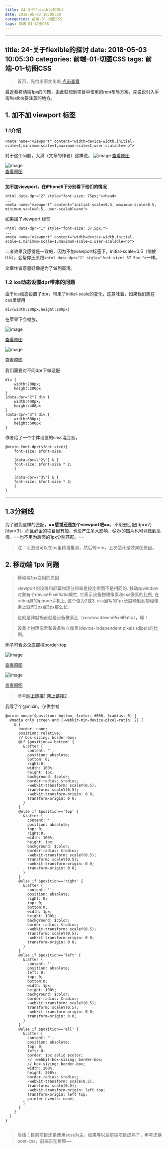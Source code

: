 ```yaml
---
title: 24-关于flexible的探讨
date: 2018-05-03 10:05:30
categories: 前端-01-切图CSS
tags: 前端-01-切图CSS
---
```

---
title: 24-关于flexible的探讨
date: 2018-05-03 10:05:30
categories: 前端-01-切图CSS
tags: 前端-01-切图CSS
---
> 首页，先给出原文出处,[点击查看](https://www.w3cplus.com/mobile/lib-flexible-for-html5-layout.html)

最近看移动端1px的问题，由此联想到项目中使用的rem布局方案，先说说引入手淘flexible要注意的地方。

## 1. 加不加 viewport 标签

### 1.1介绍
```
<meta name="viewport" content="width=device-width,initial-scale=1,minimum-scale=1,maximum-scale=1,user-scalable=no">
```
对于这个问题，大漠（文章的作者）这样说，
![image](https://sfault-image.b0.upaiyun.com/315/921/3159212972-5a0bf1b53a302)
[查看原图](https://sfault-image.b0.upaiyun.com/315/921/3159212972-5a0bf1b53a302)

![image](https://sfault-image.b0.upaiyun.com/343/812/3438120248-5a0bf20a3976e)  
[查看原图](https://sfault-image.b0.upaiyun.com/343/812/3438120248-5a0bf20a3976e)


---

**加不加viewport，在iPhone6下分别看下他们的情况**

```
<html data-dpr="2" style="font-size: 75px;"><head>
...
<meta name="viewport" content="initial-scale=0.5, maximum-scale=0.5, minimum-scale=0.5, user-scalable=no">
```

如果加了viewport 标签

```
<html data-dpr="1" style="font-size: 37.5px;">
...
<meta name="viewport" content="width=device-width,initial-scale=1,minimum-scale=1,maximum-scale=1,user-scalable=no">
```

二者效果我感觉是一致的，因为不加viewport标签下，initial-scale=0.5（缩放0.5），会帮你还原跟`<html data-dpr="1" style="font-size: 37.5px;">`一样。

文章作者意思好像是为了做到高清。

### 1.2 ios动态设置dpr带来的问题

由于ios动态设置了dpr，带来了initial-scale的变化，这意味着，如果我们想在css里使用
```
div{width:200px;height:200px}
```
在苹果下会缩放，

![image](https://note.youdao.com/yws/api/personal/file/9A6144377A344070891DCCD33E58F0FE?method=download&shareKey=524aef53df20da4f5205d72e18ad0dce)

[查看原图](https://note.youdao.com/yws/api/personal/file/9A6144377A344070891DCCD33E58F0FE?method=download&shareKey=524aef53df20da4f5205d72e18ad0dce)

![image](https://note.youdao.com/yws/api/personal/file/FBE90B463E0C4E6FA14BEA8058C0FB44?method=download&shareKey=e5483dad08878615f35c4228b79ab6d5)

[查看原图](https://note.youdao.com/yws/api/personal/file/FBE90B463E0C4E6FA14BEA8058C0FB44?method=download&shareKey=e5483dad08878615f35c4228b79ab6d5)

我们需要对不同dpr下做适配

```
div { 
    width:200px;
    height:200px
} 
[data-dpr="2"] div { 
    width:400px;
    height:400px
} 
[data-dpr="3"] div { 
    width:600px;
    height:600px
}
```
作者给了一个字体设置的sass混合宏，

```
@mixin font-dpr($font-size){
    font-size: $font-size;
    
    [data-dpr=\"2\"] & {
    font-size: $font-size * 2;
    }
    
    [data-dpr=\"3\"] & {
    font-size: $font-size * 3;
    }
}
```


---

## 1.3分割线

为了避免这样的匹配，**==感觉还是加个viewport吧==**，不用去匹配[dpr=2][dpr=3]，而且必企的项目里有加，也没产生多大影响，@2x的图片也可以做到高清。==也不用为后面的1px分别匹配。==

> 注：切图也可以在ps里精准量测，然后转rem，上次估计是效果图原因。

## 2. 移动端 1px 问题

> 移动端1px变粗的原因
> 
> viewport的设置和屏幕物理分辨率是按比例而不是相同的. 移动端window对象有个devicePixelRatio属性, 它表示设备物理像素和css像素的比例, 在retina屏的iphone手机上, 这个值为2或3, css里写的1px长度映射到物理像素上就有2px或3px那么长.
> 
> 也就是罪魁祸首就是设备像素比（window.devicePixelRatio），即：
> 
> 设备上物理像素和设备独立像素(device-independent pixels (dips))的比例。

例子可看必企底部栏border-top

![image](https://sfault-image.b0.upaiyun.com/197/317/197317187-5a1791b0935fc)

[查看原图](https://sfault-image.b0.upaiyun.com/197/317/197317187-5a1791b0935fc)

![image](https://note.youdao.com/yws/api/personal/file/A2C6B885732D412A8CD0806423F9479F?method=download&shareKey=b8d7231c12f62e781ddb654d855bfa2c)

[查看原图](https://note.youdao.com/yws/api/personal/file/A2C6B885732D412A8CD0806423F9479F?method=download&shareKey=b8d7231c12f62e781ddb654d855bfa2c)

> 参考[网上链接1](http://www.jianshu.com/p/7e63f5a32636) [网上链接2](https://github.com/Mmzer/think/issues/3#onepx)

我写了个@mixin，仅供参考

```
@mixin onepx($position: bottom, $color: #666, $radius: 0) {
  @media only screen and (-webkit-min-device-pixel-ratio: 2) {
    & {
      border: none;
      position: relative;
      // box-sizing: border-box;
      @if $position=='bottom' {
        &:after {
          content: '';
          position: absolute;
          bottom: 0;
          right:0;
          width: 100%;
          height: 1px;
          background: $color;
          border-radius: $radius;
          -webkit-transform: scaleY(0.5);
          transform: scaleY(0.5);
          -webkit-transform-origin: 0 0;
          transform-origin: 0 0;
        }
      }
      @else if $position=='top' {
        &:after {
          content: '';
          position: absolute;
          top: 0;
          right:0;
          width: 100%;
          height: 1px;
          background: $color;
          border-radius: $radius;
          -webkit-transform: scaleY(0.5);
          transform: scaleY(0.5);
          -webkit-transform-origin: 0 0;
          transform-origin: 0 0;
        }
      }
      @else if $position=='right' {
        &:after {
          content: '';
          position: absolute;
          right: 0;
          top: 0;
          bottom:0;
          width: 1px;
          height: 100%;
          background: $color;
          border-radius: $radius;
          -webkit-transform: scaleY(0.5);
          transform: scaleY(0.5);
          -webkit-transform-origin: 0 0;
          transform-origin: 0 0;
        }
      }
      @else if $position=='left' {
        &:after {
          content: '';
          position: absolute;
          left: 0;
          top: 0;
          bottom:0;
          width: 1px;
          height: 100%;
          background: $color;
          border-radius: $radius;
          -webkit-transform: scaleY(0.5);
          transform: scaleY(0.5);
          -webkit-transform-origin: 0 0;
          transform-origin: 0 0;
        }
      }
      @else if $position=='all' {
        &:after {
          content: '';
          position: absolute;
          top: 0;
          left: 0;
          border: 1px solid $color;
          // -webkit-box-sizing: border-box;
          // box-sizing: border-box;
          width: 200%;
          height: 200%;
          border-radius: $radius;
          -webkit-transform: scale(0.5);
          transform: scale(0.5);
          -webkit-transform-origin: left top;
          transform-origin: left top;
          pointer-events: none;
        }
      }
    }
  }
}


```


> 后话：目前项目还是使用scss为主，如果等以后前端项目成熟了，再考虑换post-css，前端实在折腾~~


